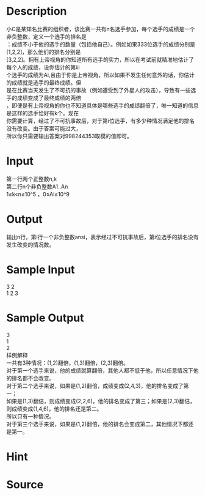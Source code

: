 
# Description

<div class="content"><div>小C是某知名比赛的组织者，该比赛一共有n名选手参加，每个选手的成绩是一个非负整数，定义一个选手的排名是</div>
<div>：成绩不小于他的选手的数量（包括他自己）。例如如果333位选手的成绩分别是[1,2,2]，那么他们的排名分别是</div>
<div>[3,2,2]。拥有上帝视角的你知道所有选手的实力，所以在考试前就精准地估计了每个人的成绩，设你估计的第iii</div>
<div>个选手的成绩为Ai,且由于你是上帝视角，所以如果不发生任何意外的话，你估计的成绩就是选手的最终成绩。但</div>
<div>是在比赛当天发生了不可抗的事故（例如遭受到了外星人的攻击），导致有一些选手的成绩变成了最终成绩的两倍</div>
<div>，即便是有上帝视角的你也不知道具体是哪些选手的成绩翻倍了，唯一知道的信息是这样的选手恰好有k个。现在</div>
<div>你需要计算，经过了不可抗事故后，对于第i位选手，有多少种情况满足他的排名没有改变。由于答案可能过大，</div>
<div>所以你只需要输出答案对998244353取模的值即可。</div>
<p></p></div>

# Input

<div class="content"><div>第一行两个正整数n,k</div>
<div>第二行n个非负整数A1..An</div>
<div>1≤k&lt;n≤10^5 ，0≤Ai≤10^9</div>
<p></p></div>

# Output

<div class="content"><div>输出n行，第i行一个非负整数ansi，表示经过不可抗事故后，第i位选手的排名没有发生改变的情况数。</div>
<p></p></div>

# Sample Input

<div class="content"><span class="sampledata">3 2<br/>
1 2 3</span></div>

# Sample Output

<div class="content"><span class="sampledata">3<br/>
1<br/>
2<br/>
样例解释<br/>
一共有3种情况：(1,2)翻倍，(1,3)翻倍，(2,3)翻倍。<br/>
对于第一个选手来说，他的成绩就算翻倍，其他人都不低于他，所以任意情况下他的排名都不会改变。<br/>
对于第二个选手来说，如果是(1,2)翻倍，成绩变成(2,4,3)，他的排名变成了第一；<br/>
如果是(1,3)翻倍，则成绩变成(2,2,6)，他的排名变成了第三；如果是(2,3)翻倍，则成绩变成(1,4,6)，他的排名还是第二。<br/>
所以只有一种情况。<br/>
对于第三个选手来说，如果是(1,2)翻倍，他的排名会变成第二，其他情况下都还是第一。<br/>
</span></div>

# Hint

<div class="content"><p></p></div>

# Source

<div class="content"><p><a href="problemset.php?search="></a></p></div>

